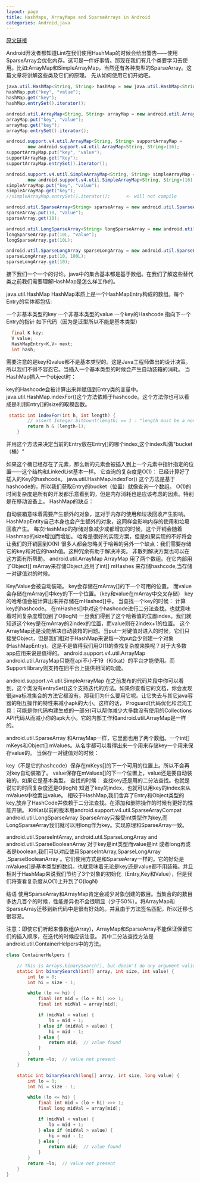 ```yaml
---
layout: page
title: HashMaps, ArrayMaps and SparseArrays in Android
categories: Android,java
---
```


[原文链接](http://deepakmishra.me/blog/index.php/2015/10/19/hashmaps-arraymaps-and-sparsearrays-in-android/)

Android开发者都知道Lint在我们使用HashMap的时候会给出警告——使用SparseArray会优化内存。这可是一件好事情。那现在我们有几个类要学习去使用。比如:ArrayMap和SimpleArrayMap，当然还有各种类型的SparseArray。这篇文章将讲解这些类及它们的原理。
先从如何使用它们开始吧。

```java
java.util.HashMap<String, String> hashMap = new java.util.HashMap<String, String>(16);
hashMap.put("key", "value");
hashMap.get("key");
hashMap.entrySet().iterator();

android.util.ArrayMap<String, String> arrayMap = new android.util.ArrayMap<String, String>(16);
arrayMap.put("key", "value");
arrayMap.get("key");
arrayMap.entrySet().iterator();

android.support.v4.util.ArrayMap<String, String> supportArrayMap =
        new android.support.v4.util.ArrayMap<String, String>(16);
supportArrayMap.put("key", "value");
supportArrayMap.get("key");
supportArrayMap.entrySet().iterator();

android.support.v4.util.SimpleArrayMap<String, String> simpleArrayMap =
        new android.support.v4.util.SimpleArrayMap<String, String>(16);
simpleArrayMap.put("key", "value");
simpleArrayMap.get("key");
//simpleArrayMap.entrySet().iterator();      <- will not compile

android.util.SparseArray<String> sparseArray = new android.util.SparseArray<String>(16);
sparseArray.put(10, "value");
sparseArray.get(10);

android.util.LongSparseArray<String> longSparseArray = new android.util.LongSparseArray<String>(16);
longSparseArray.put(10L, "value");
longSparseArray.get(10L);

android.util.SparseLongArray sparseLongArray = new android.util.SparseLongArray(16);
sparseLongArray.put(10, 100L);
sparseLongArray.get(10);

```
接下我们一个一个的讨论。java中的集合基本都是基于数组。在我们了解这些替代类之前我们需要理解HashMap是怎么样工作的。

java.util.HashMap
HashMap本质上是一个HashMapEntry构成的数组。每个Entry的实体都包括:

一个非基本类型的key
一个非基本类型的value
一个key的Hashcode
指向下一个Entry的指针
如下代码（因为是泛型所以不能是基本类型）

```java
  final K key;
  V value;
  HashMapEntry<K,V> next;
  int hash;
```
需要注意的是key和value都不是基本类型的。这是Java工程师做出的设计决策。所以我们不得不容忍它。当插入一个基本类型的时候会产生自动装箱的消耗。
当HashMap插入一个object时：

key的Hashcode会被计算出来并赋值到Entry类的变量中。
java.util.HashMap.indexFor()这个方法依赖于hashcode。这个方法你也可以看成是利用Entry[]的size的取模函数。
```java
 static int indexFor(int h, int length) {
        // assert Integer.bitCount(length) == 1 : "length must be a non-zero power of 2";
        return h & (length-1);
    }
```
并用这个方法来决定当前的Entry放在Entry[]的哪个index,这个index叫做"bucket（桶）"

如果这个桶已经存在了元素，那么新的元素会被插入到上一个元素中指针指定的位置——这个结构和LinkedList基本一样。
它查询的复杂度是O(1)：
已经计算好了插入的Key的hashcode。
java.util.HashMap.indexFor() 这个方法是基于hashcode的，所以我们获取Entry的bucket（位置）就像查询一个数组。
O(1)的时间复杂度是所有的开发都乐意看到的，但是内存消耗也是应该考虑的因素。特别是在移动设备上。
HashMap的缺点：

自动装箱意味着需要产生额外的对象，这对于内存的使用和垃圾回收产生影响。
HashMapEntity自己本身也会产生额外的对象，这同样会影响内存的使用和垃圾回收产生。
每次HashMap的存储对象减少或都增加的时候，这个开销会随着Hashmap的size增加而增加。
哈希是很好的实现方案，但是如果实现的不好将会让我们的开销回到O(N)
很多人都会忽略关于哈希的另外一个缺点：我们需要存储它的key和对应的hash值。这种冗余有助于解决冲突。 非散列解决方案也可以在这方面有所帮助。
android.util.ArrayMap
ArrayMap 用了两个数组。在它内部用了Object[] mArray来存储Object,还用了int[] mHashes 来存储hashcode,当存储一对键值对的时候。

Key/Value会被自动装箱。
key会存储在mArray[]的下一个可用的位置。
而value会存储在mArray[]中key的下一个位置。（key和value在mArray中交叉存储）
key的哈希值会被计算出来并存储在mHashed[]中。
当查找一个key的时候：
计算key的hashcode。
在mHashes[]中对这个hashcode进行二分法查找。也就意味着时间复杂度增加到了O(logN)
一旦我们得到了这个哈希值的位置index。我们就知道这个key是在mArray的2index的位置，而value则在2index+1的位置。
这个ArrayMap还是没能解决自动装箱的问题。当put一对键值对进入的时候，它们只接受Object，但是我们相对于HashMap来说每一次put会少创建一个对象(HashMapEntry)。这是不是值得我们用O(1)的查找复杂度来换呢？对于大多数app应用来说是值得的。
android.support.v4.util.ArrayMap
android.util.ArrayMap只能在api不小于19（Kitkat）的平台才能使用。而Support library则支持在旧平台上提供相同的功能。

android.support.v4.util.SimpleArrayMap
在之前发布的代码片段中你可以看到，这个类没有entrySet()这个支持迭代的方法。如果你查看它的文档，你会发现很java标准集合的方法它都没有。那我们为什么要用它呢。让它失去与其它java容器的相互操作的特性来减小apk的大小。这样的话，
Proguard(代码优化和混沌工具：可能是你代码构建生成的一部分)可以帮你减少大多数没有使用的Collections API代码从而减小你的apk大小。它的内部工作和android.util.ArrayMap是一样的。

android.util.SparseArray
和ArrayMap一样，它里面也用了两个数组。一个int[] mKeys和Object[] mValues。从名字都可以看得出来一个用来存储key一个用来保存value的。
当保存一对键值对的时候：

key（不是它的hashcode）保存在mKeys[]的下一个可用的位置上。所以不会再对key自动装箱了。
value保存在mValues[]的下一个位置上，value还是要自动装箱的，如果它是基本类型。
查找的时候：
查找key还是用的二分法查找。也就是说它的时间复杂度还是O(logN)
知道了key的index，也就可以用key的index来从mValues中检索出value。
相较于HashMap,我们舍弃了Entry和Object类型的key,放弃了HashCode并依赖于二分法查找。在添加和删除操作的时候有更好的性能开销。
KitKat以前的版本用android.support.v4.util.SparseArrayCompat
android.util.LongSparseArray
SparseArray只接受int类型作为key,而LongSparseArray我们就可以用long作为key。实现原理和SparseArray一致。

android.util.SparseIntArray, android.util.SparseLongArray and android.util.SparseBooleanArray
对于key是int类型而value是int 或者long再或者是boolean,我们可以对应使用SparseIntArray,SparseLongArray ,SparseBooleanArray 。它们使用方式是和SparseArray一样的。它的好处是mValues[]是基本类型的数组。也就意味着无论是key还是value都不用装箱。并且相对于HashMap来说我们节约了3个对象的初始化（Entry,Key和Value），但是我们将查看复杂度从O(1)上升到了O(logN)

结语
使用SparseArray和ArrayMap肯定会减少对象创建的数目。当集合的的数目多达几百个的时候，性能差异也不会很明显（少于50%）。将ArrayMap和SparseArray迁移到新代码中是很有好处的。并且由于方法签名匹配，所以迁移也很容易。

注意：即使它们听起来像数组(Array)，ArrayMap和SparseArray不能保证保留它们的插入顺序，在迭代的时候应该注意。
其中二分法查找方法是 android.util.ContainerHelpers中的方法。

```java
class ContainerHelpers {

    // This is Arrays.binarySearch(), but doesn't do any argument validation.
    static int binarySearch(int[] array, int size, int value) {
        int lo = 0;
        int hi = size - 1;

        while (lo <= hi) {
            final int mid = (lo + hi) >>> 1;
            final int midVal = array[mid];

            if (midVal < value) {
                lo = mid + 1;
            } else if (midVal > value) {
                hi = mid - 1;
            } else {
                return mid;  // value found
            }
        }
        return ~lo;  // value not present
    }

    static int binarySearch(long[] array, int size, long value) {
        int lo = 0;
        int hi = size - 1;

        while (lo <= hi) {
            final int mid = (lo + hi) >>> 1;
            final long midVal = array[mid];

            if (midVal < value) {
                lo = mid + 1;
            } else if (midVal > value) {
                hi = mid - 1;
            } else {
                return mid;  // value found
            }
        }
        return ~lo;  // value not present
    }
}
```
